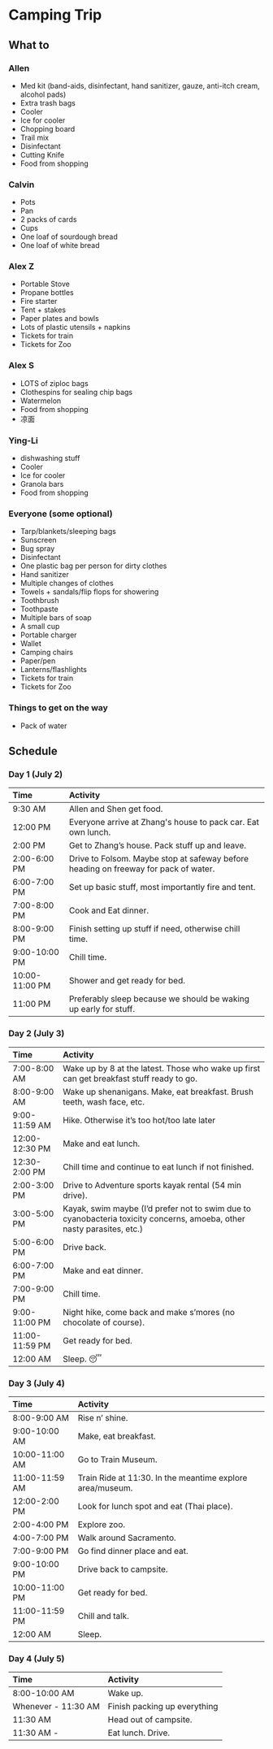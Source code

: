 # Camping Trip
## What to

### Allen
- Med kit (band-aids, disinfectant, hand sanitizer, gauze, anti-itch cream, alcohol pads)
- Extra trash bags
- Cooler
- Ice for cooler
- Chopping board
- Trail mix
- Disinfectant
- Cutting Knife
- Food from shopping

### Calvin
- Pots
- Pan
- 2 packs of cards
- Cups
- One loaf of sourdough bread
- One loaf of white bread

### Alex Z
- Portable Stove
- Propane bottles
- Fire starter
- Tent + stakes
- Paper plates and bowls
- Lots of plastic utensils + napkins
- Tickets for train
- Tickets for Zoo

### Alex S
- LOTS of ziploc bags
- Clothespins for sealing chip bags
- Watermelon
- Food from shopping
- 凉面

### Ying-Li
- dishwashing stuff
- Cooler
- Ice for cooler
- Granola bars
- Food from shopping

### Everyone (some optional)
- Tarp/blankets/sleeping bags
- Sunscreen
- Bug spray
- Disinfectant
- One plastic bag per person for dirty clothes
- Hand sanitizer
- Multiple changes of clothes 
- Towels + sandals/flip flops for showering
- Toothbrush
- Toothpaste
- Multiple bars of soap
- A small cup
- Portable charger
- Wallet
- Camping chairs
- Paper/pen
- Lanterns/flashlights
- Tickets for train
- Tickets for Zoo

### Things to get on the way
- Pack of water

## Schedule
### Day 1 (July 2)
| Time         | Activity    |
| :----        |:----        |
|9:30 AM       |Allen and Shen get food.|
|12:00 PM      |Everyone arrive at Zhang's house to pack car. Eat own lunch.|
|2:00 PM       |Get to Zhang’s house. Pack stuff up and leave.|
|2:00-6:00 PM  |Drive to Folsom. Maybe stop at safeway before heading on freeway for pack of water.| 
|6:00-7:00 PM  |Set up basic stuff, most importantly fire and tent.|
|7:00-8:00 PM  |Cook and Eat dinner.|
|8:00-9:00 PM  |Finish setting up stuff if need, otherwise chill time.|
|9:00-10:00 PM |Chill time.|
|10:00-11:00 PM|Shower and get ready for bed.|
|11:00 PM      |Preferably sleep because we should be waking up early for stuff.|

### Day 2 (July 3)

|Time   |Activity|
| :---- | :----  |
|7:00-8:00 AM |Wake up by 8 at the latest. Those who wake up first can get breakfast stuff ready to go.|
|8:00-9:00 AM |Wake up shenanigans. Make, eat breakfast. Brush teeth, wash face, etc.|
|9:00-11:59 AM|Hike. Otherwise it’s too hot/too late later|
|12:00-12:30 PM| Make and eat lunch.| 
|12:30-2:00 PM|Chill time and continue to eat lunch if not finished.| 
|2:00-3:00 PM|Drive to Adventure sports kayak rental (54 min drive).|
|3:00-5:00 PM|Kayak, swim maybe (I’d prefer not to swim due to cyanobacteria toxicity concerns, amoeba, other nasty parasites, etc.)|
|5:00-6:00 PM|Drive back.|
|6:00-7:00 PM|Make and eat dinner.|
|7:00-9:00 PM|Chill time.|
|9:00-11:00 PM|Night hike, come back and make s’mores (no chocolate of course).|
|11:00-11:59 PM |Get ready for bed.|
|12:00 AM |Sleep. 😴|

### Day 3 (July 4)
|Time | Activity|
|:----|:----|
|8:00-9:00 AM |Rise n’ shine.|
|9:00-10:00 AM |Make, eat breakfast.|
|10:00-11:00 AM |Go to Train Museum.|
|11:00-11:59 AM |Train Ride at 11:30. In the meantime explore area/museum.|
|12:00-2:00 PM |Look for lunch spot and eat (Thai place).| 
|2:00-4:00 PM |Explore zoo.|
|4:00-7:00 PM |Walk around Sacramento.|
|7:00-9:00 PM |Go find dinner place and eat.|
|9:00-10:00 PM |Drive back to campsite.|
|10:00-11:00 PM |Get ready for bed.|
|11:00-11:59 PM |Chill and talk.|
|12:00 AM| Sleep.|

### Day 4 (July 5)
|Time | Activity|
|:----|:----|
|8:00-10:00 AM |Wake up.|
|Whenever - 11:30 AM|Finish packing up everything|
|11:30 AM|Head out of campsite.|
|11:30 AM - | Eat lunch. Drive.| 









